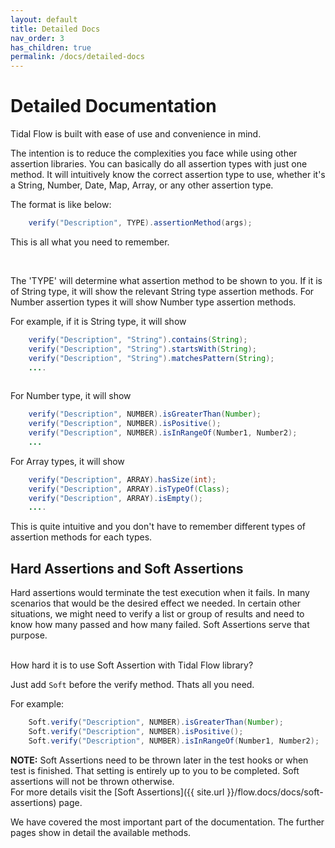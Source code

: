 ```yaml
---
layout: default
title: Detailed Docs
nav_order: 3
has_children: true
permalink: /docs/detailed-docs
---
```


# Detailed Documentation

Tidal Flow is built with ease of use and convenience in mind. 

The intention is to reduce the complexities you face while using other assertion libraries. 
You can basically do all assertion types with just one method. It will intuitively know the correct assertion type to use, 
whether it's a String, Number, Date, Map, Array, or any other assertion type.

The format is like below:

```java
    verify("Description", TYPE).assertionMethod(args);
```

This is all what you need to remember.

<br>
<p>
The 'TYPE' will determine what assertion method to be shown to you. If it is of String type, it will show the
relevant String type assertion methods. For Number assertion types it will show Number type assertion methods.
</p>

For example, if it is String type, it will show

```java
    verify("Description", "String").contains(String);
    verify("Description", "String").startsWith(String);
    verify("Description", "String").matchesPattern(String);
    ....
    
```

For Number type, it will show

```java
    verify("Description", NUMBER).isGreaterThan(Number);
    verify("Description", NUMBER).isPositive();
    verify("Description", NUMBER).isInRangeOf(Number1, Number2);
    ...
```


For Array types, it will show

```java
    verify("Description", ARRAY).hasSize(int);
    verify("Description", ARRAY).isTypeOf(Class);
    verify("Description", ARRAY).isEmpty();
    ....
```

This is quite intuitive and you don't have to remember different types of assertion methods for each types.


## Hard Assertions and Soft Assertions

Hard assertions would terminate the test execution when it fails. In many scenarios that would be the desired effect we needed.
In certain other situations, we might need to verify a list or group of results and need to know how many passed and how many failed.
Soft Assertions serve that purpose. 

<br>
How hard it is to use Soft Assertion with Tidal Flow library? 

Just add ```Soft``` before the verify method. Thats all you need. 


For example:

```java
    Soft.verify("Description", NUMBER).isGreaterThan(Number);
    Soft.verify("Description", NUMBER).isPositive();
    Soft.verify("Description", NUMBER).isInRangeOf(Number1, Number2);
```

<b>NOTE:</b> Soft Assertions need to be thrown later in the test hooks or when test is finished. 
That setting is entirely up to you to be completed. Soft assertions will not be thrown otherwise.
<br>
For more details visit the [Soft Assertions]({{ site.url }}/flow.docs/docs/soft-assertions) page.

We have covered the most important part of the documentation. The further pages show in detail the available methods.
